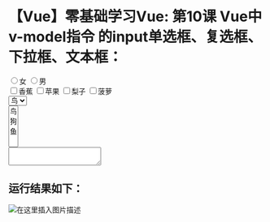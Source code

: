 # 【Vue】零基础学习Vue: 第10课 Vue中v-model指令 的input单选框、复选框、下拉框、文本框：

<!DOCTYPE html> <html lang="en"> <head> <meta charset="UTF-8"> <title>Document</title> <script src="https://cdn.jsdelivr.net/npm/vue@2.6.10/dist/vue.js"></script> </head> <body> <div id="app"> <!-- 单选框 --> <input type="radio" v-model="a" value="女">女 <input type="radio" v-model="a" value="男">男 <br> <!-- 复选框 --> <input type="checkbox" v-model="arr" value="香蕉">香蕉 <input type="checkbox" v-model="arr" value="苹果">苹果 <input type="checkbox" v-model="arr" value="梨子">梨子 <input type="checkbox" v-model="arr" value="菠萝">菠萝 <br> <!-- 下拉框单选 --> <select v-model="b"> <option value="鸟">鸟</option> <option value="狗">狗</option> <option value="鱼">鱼</option> </select> <br> <!-- 下拉框多选 multiple:多选属性--> <select v-model="arr2" multiple> <option value="鸟">鸟</option> <option value="狗">狗</option> <option value="鱼">鱼</option> </select> <br> <!-- 文本框 --> <textarea v-model="c"></textarea> </div> <script> let vm = new Vue({ el:"/#app", data:{ a:"男", //单选框 用单属性存储 b:"狗", //下拉框 用单属性存储 c:"文本内容",//文本框 用字符串属性存储 arr:[], //复选框内容 用数组存储 arr2:[] //下拉框对选 用数组存储 } }) </script> </body> </html>

## 运行结果如下：

![在这里插入图片描述](https://img-blog.csdnimg.cn/20190414163325780.png?x-oss-process=image/watermark,type_ZmFuZ3poZW5naGVpdGk,shadow_10,text_aHR0cHM6Ly9ibG9nLmNzZG4ubmV0L3FxXzQxNjE0OTI4,size_16,color_FFFFFF,t_70)

